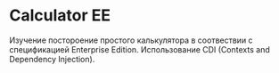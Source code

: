 # Calculator EE
Изучение постороение простого калькулятора в соотвествии с спецификацией Enterprise Edition.
Использование CDI (Contexts and Dependency Injection).